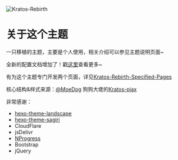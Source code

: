 ![Kratos-Rebirth](https://repository-images.githubusercontent.com/132322562/46429300-7da7-11ea-8c82-d03503cb17b8)

# 关于这个主题

一只移植的主题，主要是个人使用，相关介绍可以参见主题说明页面~

全新的配置文档增加了！戳[这里](https://candinya.com/posts/Kratos-Rebirth-Manual/)查看更多~

有为这个主题专门开发两个页面，详见[Kratos-Rebirth-Specified-Pages](https://github.com/Candinya/Kratos-Rebirth-Specified-Pages)

核心结构&样式来源：[@MoeDog](https://github.com/xb2016) 狗狗大佬的[Kratos-pjax](https://github.com/xb2016/kratos-pjax)

非常感谢：
- [hexo-theme-landscape](https://github.com/hexojs/hexo-theme-landscape)
- [hexo-theme-sagiri](https://github.com/DIYgod/hexo-theme-sagiri)
- CloudFlare
- jsDelivr
- [NProgress](https://github.com/rstacruz/nprogress)
- Bootstrap
- jQuery
